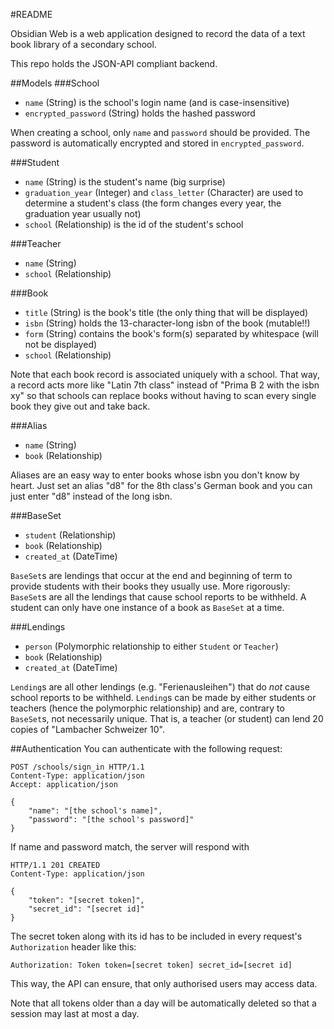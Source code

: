#README

Obsidian Web is a web application designed to record the data of a text book
library of a secondary school.

This repo holds the JSON-API compliant backend.

##Models
###School
- `name` (String) is the school's login name (and is case-insensitive)
- `encrypted_password` (String) holds the hashed password

When creating a school, only `name` and `password` should be provided. The password is automatically encrypted
and stored in `encrypted_password`.

###Student
- `name` (String) is the student's name (big surprise)
- `graduation_year` (Integer) and `class_letter` (Character) are used to determine a student's class (the form changes every year, the graduation year usually not)
- `school` (Relationship) is the id of the student's school

###Teacher
- `name` (String)
- `school` (Relationship)

###Book
- `title` (String) is the book's title (the only thing that will be displayed)
- `isbn` (String) holds the 13-character-long isbn of the book (mutable!!)
- `form` (String) contains the book's form(s) separated by whitespace (will not be displayed)
- `school` (Relationship)

Note that each book record is associated uniquely with a school. That way, a record acts more like
"Latin 7th class" instead of "Prima B 2 with the isbn xy" so that schools can replace books without having
to scan every single book they give out and take back.

###Alias
- `name` (String)
- `book` (Relationship)

Aliases are an easy way to enter books whose isbn you don't know by heart. Just set an alias "d8" for the
8th class's German book and you can just enter "d8" instead of the long isbn.

###BaseSet
- `student` (Relationship)
- `book` (Relationship)
- `created_at` (DateTime)

`BaseSet`s are lendings that occur at the end and beginning of term to provide students with their books they
usually use. More rigorously: `BaseSet`s are all the lendings that cause school reports to be withheld. A student
can only have one instance of a book as `BaseSet` at a time.

###Lendings
- `person` (Polymorphic relationship to either `Student` or `Teacher`)
- `book` (Relationship)
- `created_at` (DateTime)

`Lending`s are all other lendings (e.g. "Ferienausleihen") that do *not* cause school reports to be withheld.
`Lending`s can be made by either students or teachers (hence the polymorphic relationship) and are, contrary 
to `BaseSet`s, not necessarily unique. That is, a teacher (or student) can lend 20 copies of
"Lambacher Schweizer 10".

##Authentication
You can authenticate with the following request:

```http
POST /schools/sign_in HTTP/1.1
Content-Type: application/json
Accept: application/json

{
	"name": "[the school's name]",
	"password": "[the school's password]"
}
```

If name and password match, the server will respond with

```http
HTTP/1.1 201 CREATED
Content-Type: application/json

{
	"token": "[secret token]",
	"secret_id": "[secret id]"
}
```

The secret token along with its id has to be included in every request's `Authorization` header like this:

```http
Authorization: Token token=[secret token] secret_id=[secret id]
```

This way, the API can ensure, that only authorised users may access data.

Note that all tokens older than a day will be automatically deleted so that a session may last at most
a day.
